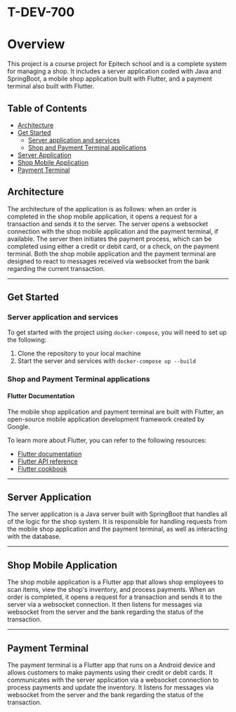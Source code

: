 # T-DEV-700


# Overview

This project is a course project for Epitech school and is a complete system for managing a shop. It includes a server application coded with Java and SpringBoot, a mobile shop application built with Flutter, and a payment terminal also built with Flutter.

## Table of Contents
- [Architecture](#architecture)
- [Get Started](#get-started)
  - [Server application and services](#server-application-and-services)
  - [Shop and Payment Terminal applications](#shop-and-payment-terminal-applications)
- [Server Application](#server-application)
- [Shop Mobile Application](#shop-mobile-application)
- [Payment Terminal](#payment-terminal)

## Architecture

The architecture of the application is as follows: when an order is completed in the shop mobile application, it opens a request for a transaction and sends it to the server. The server opens a websocket connection with the shop mobile application and the payment terminal, if available. The server then initiates the payment process, which can be completed using either a credit or debit card, or a check, on the payment terminal. Both the shop mobile application and the payment terminal are designed to react to messages received via websocket from the bank regarding the current transaction.

---------------------------------------------------------------

## Get Started

### Server application and services

To get started with the project using `docker-compose`, you will need to set up the following:

1. Clone the repository to your local machine
4. Start the server and services with `docker-compose up --build`

### Shop and Payment Terminal applications




#### Flutter Documentation

The mobile shop application and payment terminal are built with Flutter, an open-source mobile application development framework created by Google. 

To learn more about Flutter, you can refer to the following resources:

- [Flutter documentation](https://flutter.dev/docs)
- [Flutter API reference](https://api.flutter.dev/)
- [Flutter cookbook](https://flutter.dev/docs/cookbook)

---------------------------------------------------------------

## Server Application

The server application is a Java server built with SpringBoot that handles all of the logic for the shop system. It is responsible for handling requests from the mobile shop application and the payment terminal, as well as interacting with the database.

---------------------------------------------------------------

## Shop Mobile Application

The shop mobile application is a Flutter app that allows shop employees to scan items, view the shop's inventory, and process payments. When an order is completed, it opens a request for a transaction and sends it to the server via a websocket connection. It then listens for messages via websocket from the server and the bank regarding the status of the transaction.

---------------------------------------------------------------

## Payment Terminal

The payment terminal is a Flutter app that runs on a Android device and allows customers to make payments using their credit or debit cards. It communicates with the server application via a websocket connection to process payments and update the inventory. It listens for messages via websocket from the server and the bank regarding the status of the transaction.